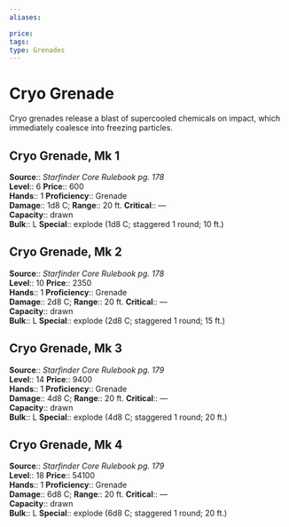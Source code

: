 ```yaml
---
aliases: 

price: 
tags: 
type: Grenades
---
```


# Cryo Grenade

Cryo grenades release a blast of supercooled chemicals on impact, which immediately coalesce into freezing particles.  

## Cryo Grenade, Mk 1

**Source**:: _Starfinder Core Rulebook pg. 178_  
**Level**:: 6
**Price**:: 600  
**Hands**:: 1
**Proficiency**:: Grenade  
**Damage**:: 1d8 C; 
**Range**:: 20 ft.
**Critical**:: —  
**Capacity**:: drawn  
**Bulk**:: L
**Special**:: explode (1d8 C; staggered 1 round; 10 ft.)

## Cryo Grenade, Mk 2

**Source**:: _Starfinder Core Rulebook pg. 178_  
**Level**:: 10
**Price**:: 2350  
**Hands**:: 1
**Proficiency**:: Grenade  
**Damage**:: 2d8 C; 
**Range**:: 20 ft.
**Critical**:: —  
**Capacity**:: drawn  
**Bulk**:: L
**Special**:: explode (2d8 C; staggered 1 round; 15 ft.)

## Cryo Grenade, Mk 3

**Source**:: _Starfinder Core Rulebook pg. 179_  
**Level**:: 14
**Price**:: 9400  
**Hands**:: 1
**Proficiency**:: Grenade  
**Damage**:: 4d8 C; 
**Range**:: 20 ft.
**Critical**:: —  
**Capacity**:: drawn  
**Bulk**:: L
**Special**:: explode (4d8 C; staggered 1 round; 20 ft.)

## Cryo Grenade, Mk 4

**Source**:: _Starfinder Core Rulebook pg. 179_  
**Level**:: 18
**Price**:: 54100  
**Hands**:: 1
**Proficiency**:: Grenade  
**Damage**:: 6d8 C; 
**Range**:: 20 ft.
**Critical**:: —  
**Capacity**:: drawn  
**Bulk**:: L
**Special**:: explode (6d8 C; staggered 1 round; 20 ft.)
